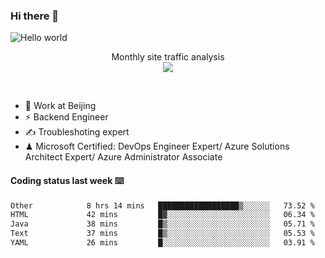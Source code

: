 ### Hi there 👋

<img src="https://raw.githubusercontent.com/sagar-viradiya/sagar-viradiya/master/resources/banner.png" alt="Hello world">
<p align="center"> 
 Monthly site traffic analysis <br/>
  <img src="https://profile-counter.glitch.me/youszoe/count.svg" />
</p>
<br/>

- 🍻 Work at Beijing 
- ⚡ Backend Engineer
- ✍️ Troubleshoting expert
- ♟  Microsoft Certified: DevOps Engineer Expert/ Azure Solutions Architect Expert/ Azure Administrator Associate

#### Coding status last week ⌨️

<!--START_SECTION:waka-->

```txt
Other            8 hrs 14 mins   ██████████████████▒░░░░░░   73.52 %
HTML             42 mins         █▓░░░░░░░░░░░░░░░░░░░░░░░   06.34 %
Java             38 mins         █▒░░░░░░░░░░░░░░░░░░░░░░░   05.71 %
Text             37 mins         █▒░░░░░░░░░░░░░░░░░░░░░░░   05.53 %
YAML             26 mins         █░░░░░░░░░░░░░░░░░░░░░░░░   03.91 %
```

<!--END_SECTION:waka-->

<br/>
<center><img src="http://ghchart.rshah.org/409ba5/yousazoe" alt="" /></center>


